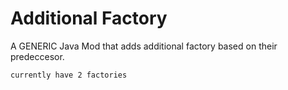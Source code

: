 # Additional Factory
A GENERIC Java Mod that adds additional factory based on their predeccesor.

`currently have 2 factories`
